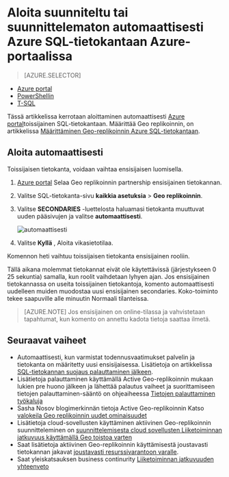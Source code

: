 <properties 
    pageTitle="Aloita suunniteltu tai suunnittelematon automaattisesti Azure SQL-tietokantaan Azure-portaalissa | Microsoft Azure" 
    description="Aloita suunniteltu tai suunnittelematon automaattisesti Azure SQL-tietokannan Azure-portaalissa" 
    services="sql-database" 
    documentationCenter="" 
    authors="stevestein" 
    manager="jhubbard" 
    editor=""/>

<tags
    ms.service="sql-database"
    ms.devlang="NA"
    ms.topic="article"
    ms.tgt_pltfrm="NA"
    ms.workload="data-management" 
    ms.date="08/29/2016"
    ms.author="sstein"/>

# <a name="initiate-a-planned-or-unplanned-failover-for-azure-sql-database-with-the-azure-portal"></a>Aloita suunniteltu tai suunnittelematon automaattisesti Azure SQL-tietokantaan Azure-portaalissa


> [AZURE.SELECTOR]
- [Azure portal](sql-database-geo-replication-failover-portal.md)
- [PowerShellin](sql-database-geo-replication-failover-powershell.md)
- [T-SQL](sql-database-geo-replication-failover-transact-sql.md)


Tässä artikkelissa kerrotaan aloittaminen automaattisesti [Azure portal](http://portal.azure.com)toissijainen SQL-tietokantaan. Määrittää Geo replikoinnin, on artikkelissa [Määrittäminen Geo-replikoinnin Azure SQL-tietokantaan](sql-database-geo-replication-portal.md).


## <a name="initiate-a-failover"></a>Aloita automaattisesti

Toissijaisen tietokanta, voidaan vaihtaa ensisijaisen luomisella.  

1. [Azure portal](http://portal.azure.com) Selaa Geo replikoinnin partnership ensisijainen tietokannan.
2. Valitse SQL-tietokanta-sivu **kaikkia asetuksia** > **Geo replikoinnin**.
3. Valitse **SECONDARIES** -luettelosta haluamasi tietokanta muuttuvat uuden pääsivujen ja valitse **automaattisesti**.

    ![automaattisesti][2]

4. Valitse **Kyllä** , Aloita vikasietotilaa.

Komennon heti vaihtuu toissijaisen tietokanta ensisijainen rooliin. 

Tällä aikana molemmat tietokannat eivät ole käytettävissä (järjestykseen 0 25 sekuntia) samalla, kun roolit vaihdetaan lyhyen ajan. Jos ensisijainen tietokannassa on useita toissijainen tietokantoja, komento automaattisesti uudelleen muiden muodostaa uusi ensisijainen secondaries. Koko-toiminto tekee saapuville alle minuutin Normaali tilanteissa. 

>[AZURE.NOTE] Jos ensisijainen on online-tilassa ja vahvistetaan tapahtumat, kun komento on annettu kadota tietoja saattaa ilmetä.


## <a name="next-steps"></a>Seuraavat vaiheet   

- Automaattisesti, kun varmistat todennusvaatimukset palvelin ja tietokanta on määritetty uusi ensisijaisessa. Lisätietoja on artikkelissa [SQL-tietokannan suojaus palauttaminen jälkeen](sql-database-geo-replication-security-config.md).
- Lisätietoja palauttaminen käyttämällä Active Geo-replikoinnin mukaan lukien pre huono jälkeen ja lähettää palautus vaiheet ja suorittamiseen tietojen palauttaminen-sääntö on ohjeaiheessa [Tietojen palauttaminen työkaluja](sql-database-disaster-recovery.md)
- Sasha Nosov blogimerkinnän tietoja Active Geo-replikoinnin Katso [valokeila Geo replikoinnin uudet ominaisuudet](https://azure.microsoft.com/blog/spotlight-on-new-capabilities-of-azure-sql-database-geo-replication/)
- Lisätietoja cloud-sovellusten käyttäminen aktiivinen Geo-replikoinnin suunnitteleminen on [suunnittelemisesta cloud sovellusten Liiketoiminnan jatkuvuus käyttämällä Geo toistoa varten](sql-database-designing-cloud-solutions-for-disaster-recovery.md)
- Saat lisätietoja aktiivinen Geo-replikoinnin käyttämisestä joustavasti tietokannan jakavat [joustavasti resurssivarantoon varalle](sql-database-disaster-recovery-strategies-for-applications-with-elastic-pool.md).
- Saat yleiskatsauksen business continurity [Liiketoiminnan jatkuvuuden yhteenveto](sql-database-business-continuity.md)




<!--Image references-->
[1]: ./media/sql-database-geo-replication-failover-portal/failover.png
[2]: ./media/sql-database-geo-replication-failover-portal/secondaries.png
